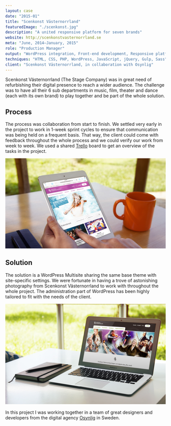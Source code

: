 ```yaml
---
layout: case
date: "2015-01"
title: "Scenkonst Västernorrland"
featuredImage: "./scenkonst.jpg"
description: "A united responsive platform for seven brands"
website: http://scenkonstvasternorrland.se
meta: "June, 2014–January, 2015"
role: "Production Manager"
output: "WordPress integration, Front-end development, Responsive platform"
techniques: "HTML, CSS, PHP, WordPress, JavaScript, jQuery, Gulp, Sass"
client: "Scenkonst Västernorrland, in collaboration with Osynlig"
---
```


Scenkonst Västernorrland (The Stage Company) was in great need of refurbishing their digital presence to reach a wider audience. The challenge was to have all their 6 sub departments in music, film, theater and dance (each with its own brand) to play together and be part of the whole solution.

## Process

The process was collaboration from start to finish. We settled very early in the project to work in 1-week sprint cycles to ensure that communication was being held on a frequent basis. That way, the client could come with feedback throughout the whole process and we could verify our work from week to week. We used a shared [Trello] board to get an overview of the tasks in the project.

![Scenkonst Västernorrland](scenkonst-inline-1.jpg)

## Solution

The solution is a WordPress Multisite sharing the same base theme with site-specific settings. We were fortunate in having a trove of astonishing photography from Scenkonst Västernorrland to work with throughout the whole project. The administration part of WordPress has been highly tailored to fit with the needs of the client.

![Scenkonst Västernorrland](scenkonst-inline-3.jpg)

In this project I was working together in a team of great designers and developers from the digital agency [Osynlig] in Sweden.

[trello]: https://trello.com/
[osynlig]: http://osynlig.com

